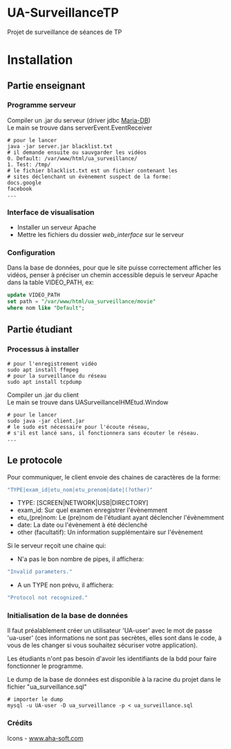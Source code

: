 # UA-SurveillanceTP
Projet de surveillance de séances de TP

# Installation
## Partie enseignant
### Programme serveur
Compiler un .jar du serveur (driver jdbc [Maria-DB](https://downloads.mariadb.org/connector-java/2.2.1/))  
Le main se trouve dans serverEvent.EventReceiver
```shell
# pour le lancer
java -jar server.jar blacklist.txt
# il demande ensuite ou sauvgarder les vidéos
0. Default: /var/www/html/ua_surveillance/
1. Test: /tmp/
# le fichier blacklist.txt est un fichier contenant les
# sites déclenchant un évènement suspect de la forme:
docs.google
facebook
...
```
### Interface de visualisation
* Installer un serveur Apache
* Mettre les fichiers du dossier *web_interface* sur le serveur

### Configuration
Dans la base de données, pour que le site puisse correctement afficher les vidéos, penser à préciser un chemin accessible depuis le serveur Apache dans la table VIDEO_PATH, ex:
```sql
update VIDEO_PATH
set path = "/var/www/html/ua_surveillance/movie"
where nom like "Default";
```

## Partie étudiant
### Processus à installer
```shell
# pour l'enregistrement vidéo
sudo apt install ffmpeg
# pour la surveillance du réseau
sudo apt install tcpdump
```
Compiler un .jar du client  
Le main se trouve dans UASurveillanceIHMEtud.Window
```shell
# pour le lancer
sudo java -jar client.jar
# le sudo est nécessaire pour l'écoute réseau,
# s'il est lancé sans, il fonctionnera sans écouter le réseau.
...
```

## Le protocole
Pour communiquer, le client envoie des chaines de caractères de la forme:
```java
"TYPE|exam_id|etu_nom|etu_prenom|date|(?other)"
```
* TYPE: [SCREEN|NETWORK|USB|DIRECTORY]
* exam_id: Sur quel examen enregistrer l'évènemment
* etu_(pre)nom: Le (pre)nom de l'étudiant ayant déclencher l'évènemment
* date: La date ou l'évènement à été déclenché
* other (facultatif): Un information supplémentaire sur l'évènement

Si le serveur reçoit une chaine qui:
* N'a pas le bon nombre de pipes, il affichera:
```java
"Invalid parameters."
```
* A un TYPE non prévu, il affichera:
```java
"Protocol not recognized."
```

### Initialisation de la base de données
Il faut préalablement créer un utilisateur 'UA-user' avec le mot de passe 'ua-user' (ces informations ne sont pas secrètes, elles sont dans le code, à vous de les changer si vous souhaitez sécuriser votre application).  

Les étudiants n'ont pas besoin d'avoir les identifiants de la bdd pour faire fonctionner le programme.

Le dump de la base de données est disponible à la racine du projet dans le fichier "ua_surveillance.sql"
```shell
# importer le dump
mysql -u UA-user -D ua_surveillance -p < ua_surveillance.sql
```

### Crédits
Icons - www.aha-soft.com
